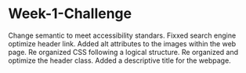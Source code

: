# Week-1-Challenge

Change semantic to meet accessibility standars.
Fixxed search engine optimize header link.
Added alt attributes to the images within the web page.
Re organized CSS following a logical structure.
Re organized and optimize the header class.
Added a descriptive title for the webpage.
